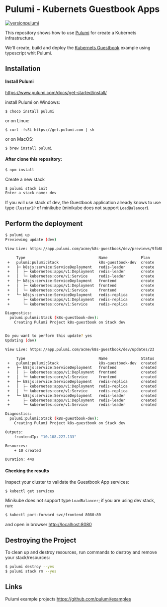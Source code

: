 
# Pulumi - Kubernets Guestbook Apps
[![versionpulumi](https://img.shields.io/badge/pulumi-v3.15.0-green)](https://www.pulumi.com/)

This repository shows how to use [Pulumi](https://www.pulumi.com/) for create a Kubernets infrastructure.

We'll create, build and deploy the [Kubernets Guestbook](https://github.com/kubernetes/examples/tree/master/guestbook) example using typescript whit Pulumi.


## Installation

#### Install Pulumi

https://www.pulumi.com/docs/get-started/install/

install Pulumi on Windows:

`$ choco install pulumi`

or on Linux:

`$ curl -fsSL https://get.pulumi.com | sh`

or on MacOS:

`$ brew install pulumi`

#### After clone this repository:

```sh
$ npm install
```

Create a new stack
```sh
$ pulumi stack init
Enter a stack name: dev
```

If you will use stack of dev, the Guestbook application
already knows to use type `ClusterIP` of minikube (minikube does not support `LoadBalancer`).

## Perform the deployment
```sh
$ pulumi up
Previewing update (dev)

View Live: https://app.pulumi.com/acme/k8s-guestbook/dev/previews/9fb88818e4-756d-48ed-baf8-f44774d9bbd0

     Type                                 Name               Plan       Info
 +   pulumi:pulumi:Stack                  k8s-guestbook-dev  create     1 message
 +   ├─ k8sjs:service:ServiceDeployment   redis-leader       create
 +   │  ├─ kubernetes:apps/v1:Deployment  redis-leader       create
 +   │  └─ kubernetes:core/v1:Service     redis-leader       create
 +   ├─ k8sjs:service:ServiceDeployment   frontend           create
 +   │  ├─ kubernetes:apps/v1:Deployment  frontend           create
 +   │  └─ kubernetes:core/v1:Service     frontend           create
 +   └─ k8sjs:service:ServiceDeployment   redis-replica      create
 +      ├─ kubernetes:apps/v1:Deployment  redis-replica      create
 +      └─ kubernetes:core/v1:Service     redis-replica      create

Diagnostics:
  pulumi:pulumi:Stack (k8s-guestbook-dev):
    Creating Pulumi Project k8s-guestbook on Stack dev


Do you want to perform this update? yes
Updating (dev)

View Live: https://app.pulumi.com/acme/k8s-guestbook/dev/updates/23

     Type                                 Name               Status      Info
 +   pulumi:pulumi:Stack                  k8s-guestbook-dev  created     1 message
 +   ├─ k8sjs:service:ServiceDeployment   frontend           created
 +   │  ├─ kubernetes:apps/v1:Deployment  frontend           created
 +   │  └─ kubernetes:core/v1:Service     frontend           created
 +   ├─ k8sjs:service:ServiceDeployment   redis-replica      created
 +   │  ├─ kubernetes:apps/v1:Deployment  redis-replica      created
 +   │  └─ kubernetes:core/v1:Service     redis-replica      created
 +   └─ k8sjs:service:ServiceDeployment   redis-leader       created
 +      ├─ kubernetes:apps/v1:Deployment  redis-leader       created
 +      └─ kubernetes:core/v1:Service     redis-leader       created

Diagnostics:
  pulumi:pulumi:Stack (k8s-guestbook-dev):
    Creating Pulumi Project k8s-guestbook on Stack dev

Outputs:
    frontendIp: "10.108.227.133"

Resources:
    + 10 created

Duration: 44s
```

#### Checking the results

Inspect your cluster to validate the Guestbook App services:
```sh
$ kubectl get services
```
 
 Minikube does not support type `LoadBalancer`; if you are using dev stack, run:
 ```sh
$ kubectl port-forward svc/frontend 8080:80
 ```

 and open in browser [http://localhost:8080](http://localhost:8080)


 ## Destroying the Project

 To clean up and destroy resources, run commands to destroy and remove your stack/resources:
 ```sh
$ pulumi destroy --yes
$ pulumi stack rm --yes
 ```
 
 ## Links
 Pulumi example projects https://github.com/pulumi/examples
